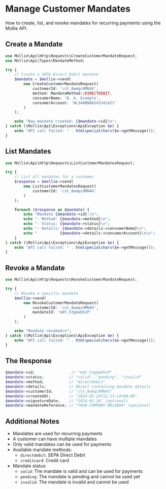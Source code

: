 # Manage Customer Mandates

How to create, list, and revoke mandates for recurring payments using the Mollie API.

## Create a Mandate

```php
use Mollie\Api\Http\Requests\CreateCustomerMandateRequest;
use Mollie\Api\Types\MandateMethod;

try {
    // Create a SEPA Direct Debit mandate
    $mandate = $mollie->send(
        new CreateCustomerMandateRequest(
            customerId: 'cst_8wmqcHMN4U',
            method: MandateMethod::DIRECTDEBIT,
            consumerName: 'B. A. Example',
            consumerAccount: 'NL34ABNA0243341423'
        )
    );

    echo "New mandate created: {$mandate->id}\n";
} catch (\Mollie\Api\Exceptions\ApiException $e) {
    echo "API call failed: " . htmlspecialchars($e->getMessage());
}
```

## List Mandates

```php
use Mollie\Api\Http\Requests\ListCustomerMandatesRequest;

try {
    // List all mandates for a customer
    $response = $mollie->send(
        new ListCustomerMandatesRequest(
            customerId: 'cst_8wmqcHMN4U'
        )
    );

    foreach ($response as $mandate) {
        echo "Mandate {$mandate->id}:\n";
        echo "- Method: {$mandate->method}\n";
        echo "- Status: {$mandate->status}\n";
        echo "- Details: {$mandate->details->consumerName}\n";
        echo "          {$mandate->details->consumerAccount}\n\n";
    }
} catch (\Mollie\Api\Exceptions\ApiException $e) {
    echo "API call failed: " . htmlspecialchars($e->getMessage());
}
```

## Revoke a Mandate

```php
use Mollie\Api\Http\Requests\RevokeCustomerMandateRequest;

try {
    // Revoke a specific mandate
    $mollie->send(
        new RevokeCustomerMandateRequest(
            customerId: 'cst_8wmqcHMN4U',
            mandateId: 'mdt_h3gAaD5zP'
        )
    );

    echo "Mandate revoked\n";
} catch (\Mollie\Api\Exceptions\ApiException $e) {
    echo "API call failed: " . htmlspecialchars($e->getMessage());
}
```

## The Response

```php
$mandate->id;                // "mdt_h3gAaD5zP"
$mandate->status;           // "valid", "pending", "invalid"
$mandate->method;           // "directdebit"
$mandate->details;          // Object containing mandate details
$mandate->customerId;       // "cst_8wmqcHMN4U"
$mandate->createdAt;        // "2024-02-24T12:13:14+00:00"
$mandate->signatureDate;    // "2024-02-24" (optional)
$mandate->mandateReference; // "YOUR-COMPANY-MD13804" (optional)
```

## Additional Notes

- Mandates are used for recurring payments
- A customer can have multiple mandates
- Only valid mandates can be used for payments
- Available mandate methods:
  - `directdebit`: SEPA Direct Debit
  - `creditcard`: Credit card
- Mandate status:
  - `valid`: The mandate is valid and can be used for payments
  - `pending`: The mandate is pending and cannot be used yet
  - `invalid`: The mandate is invalid and cannot be used
